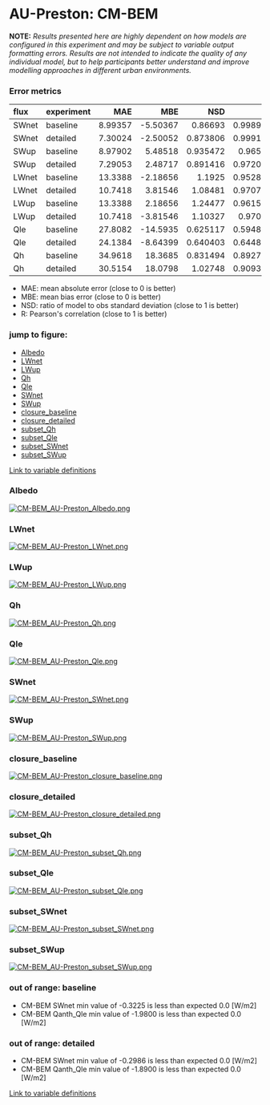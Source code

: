 # AU-Preston: CM-BEM

**NOTE:** *Results presented here are highly dependent on how models are configured in this experiment and may be subject to variable output formatting errors. Results are not intended to indicate the quality of any individual model, but to help participants better understand and improve modelling approaches in different urban environments.*

### Error metrics

| flux   | experiment   |      MAE |       MBE |      NSD |        R |
|:-------|:-------------|---------:|----------:|---------:|---------:|
| SWnet  | baseline     |  8.99357 |  -5.50367 | 0.86693  | 0.998931 |
| SWnet  | detailed     |  7.30024 |  -2.50052 | 0.873806 | 0.999199 |
| SWup   | baseline     |  8.97902 |   5.48518 | 0.935472 | 0.96543  |
| SWup   | detailed     |  7.29053 |   2.48717 | 0.891416 | 0.972046 |
| LWnet  | baseline     | 13.3388  |  -2.18656 | 1.1925   | 0.952848 |
| LWnet  | detailed     | 10.7418  |   3.81546 | 1.08481  | 0.970728 |
| LWup   | baseline     | 13.3388  |   2.18656 | 1.24477  | 0.961501 |
| LWup   | detailed     | 10.7418  |  -3.81546 | 1.10327  | 0.97075  |
| Qle    | baseline     | 27.8082  | -14.5935  | 0.625117 | 0.594866 |
| Qle    | detailed     | 24.1384  |  -8.64399 | 0.640403 | 0.644817 |
| Qh     | baseline     | 34.9618  |  18.3685  | 0.831494 | 0.892799 |
| Qh     | detailed     | 30.5154  |  18.0798  | 1.02748  | 0.909328 |

 - MAE: mean absolute error (close to 0 is better)
 - MBE: mean bias error (close to 0 is better)
 - NSD: ratio of model to obs standard deviation (close to 1 is better)
 - R: Pearson's correlation (close to 1 is better)

### jump to figure:
 - [Albedo](#albedo)
 - [LWnet](#lwnet)
 - [LWup](#lwup)
 - [Qh](#qh)
 - [Qle](#qle)
 - [SWnet](#swnet)
 - [SWup](#swup)
 - [closure_baseline](#closure_baseline)
 - [closure_detailed](#closure_detailed)
 - [subset_Qh](#subset_qh)
 - [subset_Qle](#subset_qle)
 - [subset_SWnet](#subset_swnet)
 - [subset_SWup](#subset_swup)

[Link to variable definitions](../modelattrs/variable_definitions.md)

### <a name="albedo"></a>Albedo
[![CM-BEM_AU-Preston_Albedo.png](CM-BEM_AU-Preston_Albedo.png)](CM-BEM_AU-Preston_Albedo.png)

### <a name="lwnet"></a>LWnet
[![CM-BEM_AU-Preston_LWnet.png](CM-BEM_AU-Preston_LWnet.png)](CM-BEM_AU-Preston_LWnet.png)

### <a name="lwup"></a>LWup
[![CM-BEM_AU-Preston_LWup.png](CM-BEM_AU-Preston_LWup.png)](CM-BEM_AU-Preston_LWup.png)

### <a name="qh"></a>Qh
[![CM-BEM_AU-Preston_Qh.png](CM-BEM_AU-Preston_Qh.png)](CM-BEM_AU-Preston_Qh.png)

### <a name="qle"></a>Qle
[![CM-BEM_AU-Preston_Qle.png](CM-BEM_AU-Preston_Qle.png)](CM-BEM_AU-Preston_Qle.png)

### <a name="swnet"></a>SWnet
[![CM-BEM_AU-Preston_SWnet.png](CM-BEM_AU-Preston_SWnet.png)](CM-BEM_AU-Preston_SWnet.png)

### <a name="swup"></a>SWup
[![CM-BEM_AU-Preston_SWup.png](CM-BEM_AU-Preston_SWup.png)](CM-BEM_AU-Preston_SWup.png)

### <a name="closure_baseline"></a>closure_baseline
[![CM-BEM_AU-Preston_closure_baseline.png](CM-BEM_AU-Preston_closure_baseline.png)](CM-BEM_AU-Preston_closure_baseline.png)

### <a name="closure_detailed"></a>closure_detailed
[![CM-BEM_AU-Preston_closure_detailed.png](CM-BEM_AU-Preston_closure_detailed.png)](CM-BEM_AU-Preston_closure_detailed.png)

### <a name="subset_qh"></a>subset_Qh
[![CM-BEM_AU-Preston_subset_Qh.png](CM-BEM_AU-Preston_subset_Qh.png)](CM-BEM_AU-Preston_subset_Qh.png)

### <a name="subset_qle"></a>subset_Qle
[![CM-BEM_AU-Preston_subset_Qle.png](CM-BEM_AU-Preston_subset_Qle.png)](CM-BEM_AU-Preston_subset_Qle.png)

### <a name="subset_swnet"></a>subset_SWnet
[![CM-BEM_AU-Preston_subset_SWnet.png](CM-BEM_AU-Preston_subset_SWnet.png)](CM-BEM_AU-Preston_subset_SWnet.png)

### <a name="subset_swup"></a>subset_SWup
[![CM-BEM_AU-Preston_subset_SWup.png](CM-BEM_AU-Preston_subset_SWup.png)](CM-BEM_AU-Preston_subset_SWup.png)

### out of range: baseline

 - CM-BEM SWnet min value of -0.3225 is less than expected 0.0 [W/m2]
 - CM-BEM Qanth_Qle min value of -1.9800 is less than expected 0.0 [W/m2]

### out of range: detailed

 - CM-BEM SWnet min value of -0.2986 is less than expected 0.0 [W/m2]
 - CM-BEM Qanth_Qle min value of -1.8900 is less than expected 0.0 [W/m2]


[Link to variable definitions](../modelattrs/variable_definitions.md)

